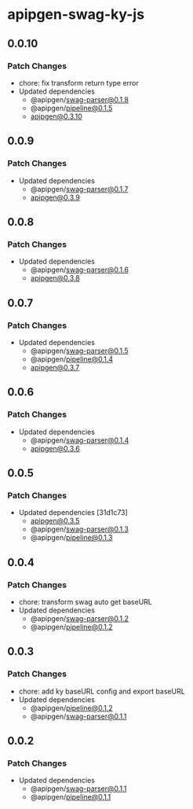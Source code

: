 # apipgen-swag-ky-js

## 0.0.10

### Patch Changes

- chore: fix transform return type error
- Updated dependencies
  - @apipgen/swag-parser@0.1.8
  - @apipgen/pipeline@0.1.5
  - apipgen@0.3.10

## 0.0.9

### Patch Changes

- Updated dependencies
  - @apipgen/swag-parser@0.1.7
  - apipgen@0.3.9

## 0.0.8

### Patch Changes

- Updated dependencies
  - @apipgen/swag-parser@0.1.6
  - apipgen@0.3.8

## 0.0.7

### Patch Changes

- Updated dependencies
  - @apipgen/swag-parser@0.1.5
  - @apipgen/pipeline@0.1.4
  - apipgen@0.3.7

## 0.0.6

### Patch Changes

- Updated dependencies
  - @apipgen/swag-parser@0.1.4
  - apipgen@0.3.6

## 0.0.5

### Patch Changes

- Updated dependencies [31d1c73]
  - apipgen@0.3.5
  - @apipgen/swag-parser@0.1.3
  - @apipgen/pipeline@0.1.3

## 0.0.4

### Patch Changes

- chore: transform swag auto get baseURL
- Updated dependencies
  - @apipgen/swag-parser@0.1.2
  - @apipgen/pipeline@0.1.2

## 0.0.3

### Patch Changes

- chore: add ky baseURL config and export baseURL
- Updated dependencies
  - @apipgen/pipeline@0.1.2
  - @apipgen/swag-parser@0.1.1

## 0.0.2

### Patch Changes

- Updated dependencies
  - @apipgen/swag-parser@0.1.1
  - @apipgen/pipeline@0.1.1
